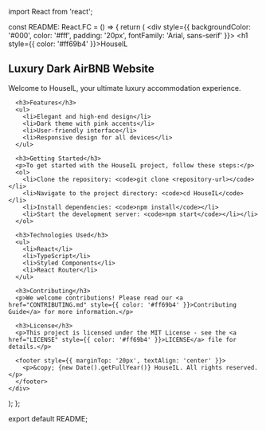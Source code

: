 import React from 'react';

const README: React.FC = () => {
  return (
    <div style={{ backgroundColor: '#000', color: '#fff', padding: '20px', fontFamily: 'Arial, sans-serif' }}>
      <h1 style={{ color: '#ff69b4' }}>HouseIL</h1>
      <h2>Luxury Dark AirBNB Website</h2>
      <p>Welcome to HouseIL, your ultimate luxury accommodation experience.</p>
      
      <h3>Features</h3>
      <ul>
        <li>Elegant and high-end design</li>
        <li>Dark theme with pink accents</li>
        <li>User-friendly interface</li>
        <li>Responsive design for all devices</li>
      </ul>
      
      <h3>Getting Started</h3>
      <p>To get started with the HouseIL project, follow these steps:</p>
      <ol>
        <li>Clone the repository: <code>git clone <repository-url></code></li>
        <li>Navigate to the project directory: <code>cd HouseIL</code></li>
        <li>Install dependencies: <code>npm install</code></li>
        <li>Start the development server: <code>npm start</code></li></li>
      </ol>
      
      <h3>Technologies Used</h3>
      <ul>
        <li>React</li>
        <li>TypeScript</li>
        <li>Styled Components</li>
        <li>React Router</li>
      </ul>
      
      <h3>Contributing</h3>
      <p>We welcome contributions! Please read our <a href="CONTRIBUTING.md" style={{ color: '#ff69b4' }}>Contributing Guide</a> for more information.</p>
      
      <h3>License</h3>
      <p>This project is licensed under the MIT License - see the <a href="LICENSE" style={{ color: '#ff69b4' }}>LICENSE</a> file for details.</p>
      
      <footer style={{ marginTop: '20px', textAlign: 'center' }}>
        <p>&copy; {new Date().getFullYear()} HouseIL. All rights reserved.</p>
      </footer>
    </div>
  );
};

export default README;